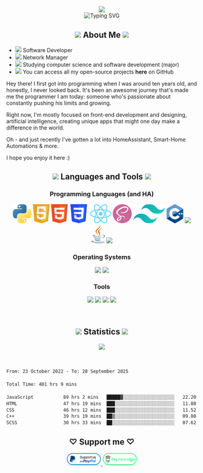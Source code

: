 <p align = "center">
<img src="https://em-content.zobj.net/thumbs/240/apple/325/waving-hand_1f44b.png" height="60em" align="center"/></br>
<a><img src="https://readme-typing-svg.demolab.com?font=Fira+Code&duration=2500&pause=400&color=12BE19&center=true&vCenter=true&random=false&width=435&lines=Hey+there%2C+I'm+Chaos!;%3E+github.com%2Fallmightychaos" alt="Typing SVG" /></a>
</p>

<!-- 
------------------------------------------------------------------------------------------------------------------------------
TODO: CONTACT ME SECTION - CURRENTLY UNAVAILABLE
------------------------------------------------------------------------------------------------------------------------------

<img src="https://em-content.zobj.net/thumbs/240/apple/325/closed-mailbox-with-raised-flag_1f4eb.png" height="40em"/>
 Contact Me 
<img src="https://em-content.zobj.net/thumbs/240/apple/325/closed-mailbox-with-raised-flag_1f4eb.png" height="40em"/></br>


<p align="center">
<a href="https://www.github.com/allmightychaos" target="_blank">
      <img width="50em" alt="Chaos' GitHub Profile" src="https://github.com/allmightychaos/.github/blob/main/.resources/socials/github-icon.svg"/>
<a href="https://www.linkedin.com/in/chaos3003/" target="_blank">
      <img width="50em" alt="Chaos' Linkedin" src="https://github.com/allmightychaos/.github/blob/main/.resources/socials/linkedin.svg"/>
<a href="mailto:business@almightychaos.dev">
      <img width="50em" alt="Business' Mail" src="https://em-content.zobj.net/thumbs/240/apple/325/closed-mailbox-with-raised-flag_1f4eb.png"/>
 </br> </br> </br>
</p>
-->

<!--
------------------------------------------------------------------------------------------------------------------------------
ABOUT ME SECTION
-------------------------------------------------------------------------------------------------------------------------------
-->

<h2 align = "center">
<img src="https://em-content.zobj.net/thumbs/240/apple/325/open-book_1f4d6.png" height="30em"/> 
 About Me 
<img src="https://em-content.zobj.net/thumbs/240/apple/325/open-book_1f4d6.png" height="30em"/> </br>
</h2>

- <img src="https://em-content.zobj.net/thumbs/240/apple/325/desktop-computer_1f5a5-fe0f.png" height="20em"/> Software Developer
- <img src="https://em-content.zobj.net/thumbs/240/apple/325/man-technologist_1f468-200d-1f4bb.png" height="20em"/> Network Manager
- <img src="https://em-content.zobj.net/thumbs/240/apple/325/graduation-cap_1f393.png" height="20em"/> Studying computer science and software development (major)
- <img src="https://em-content.zobj.net/thumbs/240/whatsapp/326/globe-with-meridians_1f310.png" height="20em"/> You can access all my open-source projects **here** on GitHub

Hey there! I first got into programming when I was around ten years old, and honestly, I never looked back. It's been an awesome journey that's made me the programmer I am today: someone who's passionate about constantly pushing his limits and growing.  

Right now, I'm mostly focused on front-end development and designing, artificial intelligence, creating unique apps that might one day make a difference in the world.

Oh - and just recently I've gotten a lot into HomeAssistant, Smart-Home Automations & more. 

I hope you enjoy it here :)

<!--
------------------------------------------------------------------------------------------------------------------------------
PROGRAMMING LANGUAGES AND TOOLS SECTION
-------------------------------------------------------------------------------------------------------------------------------
-->

<h2 align = "center">
<img src="https://em-content.zobj.net/thumbs/240/apple/325/hammer_1f528.png" height="25em"/> 
 Languages and Tools 
<img src="https://em-content.zobj.net/thumbs/240/apple/325/hammer_1f528.png" height="25em"/></br>
</h2>

<h3 align="center">Programming Languages (and HA)</h3>
<p align="center">
  <a href="https://www.python.org" target="_blank"><code><img height="50" src="https://github.com/allmightychaos/.github/blob/main/.resources/languages/python.svg"></code></a>
  <a href="https://developer.mozilla.org/en-US/docs/Web/JavaScript" target="_blank"><code><img height="50" src="https://github.com/allmightychaos/.github/blob/main/.resources/languages/js.svg"></code></a>
  <a href="https://developer.mozilla.org/en-US/docs/Web/HTML" target="_blank"><code><img height="50" src="https://github.com/allmightychaos/.github/blob/main/.resources/languages/html.svg"></code></a>
  <a href="https://developer.mozilla.org/en-US/docs/Web/CSS" target="_blank"><code><img height="50" src="https://github.com/allmightychaos/.github/blob/main/.resources/languages/css.svg"></code></a>
  <a href="https://reactjs.org" target="_blank"><code><img height="50" src="https://github.com/allmightychaos/.github/blob/main/.resources/languages/react.svg"></code></a>
  <a href="https://sass-lang.com" target="_blank"><code><img height="50" src="https://github.com/allmightychaos/.github/blob/main/.resources/languages/scss.svg"></code></a>
  <a href="https://tailwindcss.com" target="_blank"><code><img height="50" src="https://github.com/allmightychaos/.github/blob/main/.resources/languages/tailwindcss.svg"></code></a>
  <a href="https://isocpp.org" target="_blank"><code><img height="50" src="https://github.com/allmightychaos/.github/blob/main/.resources/languages/cpp.svg"></code></a>
  <a href="https://docs.microsoft.com/en-us/dotnet/csharp/" target="_blank"><code><img height="50" src="https://github.com/allmightychaos/.github/blob/main/.resources/languages/csharp.svg"></code></a>
  <a href="https://www.java.com" target="_blank"><code><img height="50" src="https://github.com/allmightychaos/.github/blob/main/.resources/languages/java.svg"></code></a>
  <a href="https://www.home-assistant.io" target="_blank"><code><img height="50" src="https://github.com/allmightychaos/.github/blob/main/.resources/languages/home-assistant.svg"></code></a>
</p>

<h3 align="center">Operating Systems</h3>
<p align="center">
  <a href="https://www.apple.com/macos/macos-sequoia/" target="_blank"><code><img height="50" src="https://github.com/allmightychaos/.github/blob/main/.resources/tools/sequoia.svg"></code></a>
  <a href="https://www.microsoft.com/windows/windows-11" target="_blank"><code><img height="50" src="https://github.com/allmightychaos/.github/blob/main/.resources/tools/win11.svg"></code></a>
</p>

<h3 align="center">Tools</h3>
<p align="center">
  <a href="https://aistudio.google.com" target="_blank"><code><img height="50" src="https://github.com/allmightychaos/.github/blob/main/.resources/tools/aistudio.svg"></code></a>
  <a href="https://chat.openai.com" target="_blank"><code><img height="50" src="https://github.com/allmightychaos/.github/blob/main/.resources/tools/chatgpt.svg"></code></a>
  <a href="https://github.com/features/copilot" target="_blank"><code><img height="50" src="https://github.com/allmightychaos/.github/blob/main/.resources/tools/copilot.svg"></code></a>
  <a href="https://code.visualstudio.com" target="_blank"><code><img height="50" src="https://github.com/allmightychaos/.github/blob/main/.resources/tools/vscode.svg"></code></a>
</p>


</br>

<h2 align = "center">
<img src="https://em-content.zobj.net/thumbs/160/apple/354/chart-increasing_1f4c8.png" height="20em"/> 
 Statistics
<img src="https://em-content.zobj.net/thumbs/160/apple/354/chart-increasing_1f4c8.png" height="20em"/></br>
</h2>

<div align="center">
 <img src="https://github-readme-stats.vercel.app/api?username=allmightychaos&show_icons=true&theme=vue-dark" align="center" />
</div>
<br><br>
<!--START_SECTION:waka-->

```txt
From: 23 October 2022 - To: 28 September 2025

Total Time: 401 hrs 9 mins

JavaScript           89 hrs 2 mins   █████▓░░░░░░░░░░░░░░░░░░░   22.20 %
HTML                 47 hrs 19 mins  ███░░░░░░░░░░░░░░░░░░░░░░   11.80 %
CSS                  46 hrs 12 mins  ███░░░░░░░░░░░░░░░░░░░░░░   11.52 %
C++                  39 hrs 19 mins  ██▒░░░░░░░░░░░░░░░░░░░░░░   09.80 %
SCSS                 30 hrs 33 mins  ██░░░░░░░░░░░░░░░░░░░░░░░   07.62 %
```

<!--END_SECTION:waka-->

<h2 align = "center">
♡ Support me ♡</br>
</h2>

<!-- If you want to have any of those pictures, feel free to contact me and I will send them to you. -->
<p align="center">
  <a href="https://www.paypal.com/donate/?hosted_button_id=57YPDJCJ3U66S" target="_blank">
      <img width="18%" alt="Donate with Paypal" src="https://github.com/allmightychaos/.github/blob/main/.resources/support/support-paypal.svg"/>
  </a>
  <a href="https://www.buymeacoffee.com/allmightychaos" target="_blank">
      <img width="18%" alt="Buy me a coffee" src="https://github.com/allmightychaos/.github/blob/main/.resources/support/support-buy-coffee.svg"/>
  </a>
</p>

<!-- Tools used for the creation: 
- Typing Animation: https://readme-typing-svg.demolab.com/demo/
- Badges: https://shields.io/
-->
